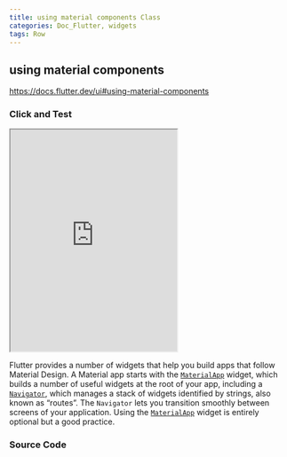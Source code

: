```yaml
---
title: using material components Class
categories: Doc_Flutter, widgets
tags: Row
---
```

## using material components

https://docs.flutter.dev/ui#using-material-components

### Click and Test

<iframe src="https://kissthecoke.github.io/doc_flutter_samples//" width=300 height=400></iframe>

Flutter provides a number of widgets that help you build apps that follow Material Design. A Material app starts with the [`MaterialApp`](https://api.flutter.dev/flutter/material/MaterialApp-class.html) widget, which builds a number of useful widgets at the root of your app, including a [`Navigator`](https://api.flutter.dev/flutter/widgets/Navigator-class.html), which manages a stack of widgets identified by strings, also known as “routes”. The `Navigator` lets you transition smoothly between screens of your application. Using the [`MaterialApp`](https://api.flutter.dev/flutter/material/MaterialApp-class.html) widget is entirely optional but a good practice.

### Source Code

<script src="https://gist.github.com/kissthecoke/5c16fc2d8049bf4f2b33c070127117c3.js"></script>
